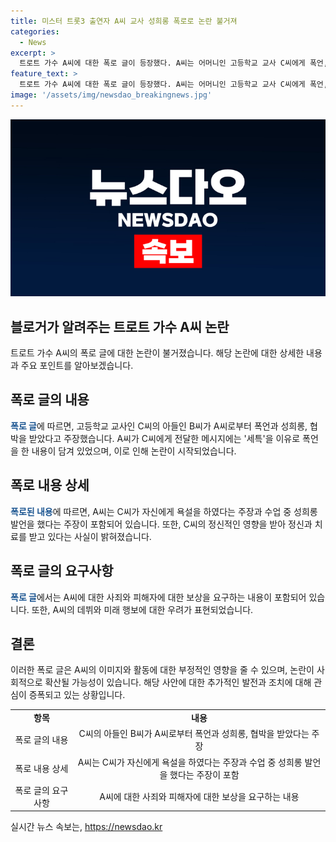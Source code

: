 ```yaml
---
title: 미스터 트롯3 출연자 A씨 교사 성희롱 폭로로 논란 불거져
categories:
  - News
excerpt: >
  트로트 가수 A씨에 대한 폭로 글이 등장했다. A씨는 어머니인 고등학교 교사 C씨에게 폭언, 성희롱, 협박을 가했다고 주장되며, 그로 인해 C씨는 정신적 고통을 겪고 있다. A씨는 지도자로부터의 협박과 성희롱으로 인해 우울장애, 불면증, 공황장애를 진단받았으며, B씨는 A씨가 트로트 가수로 데뷔와 미스터트롯3 출연을 준비 중이라는 사실을 알리며 공개적으로 사과를 요구했다. B씨는 A씨가 데뷔하면 추가 자료를 폭로할 의향이 있다고 밝혔다.
feature_text: >
  트로트 가수 A씨에 대한 폭로 글이 등장했다. A씨는 어머니인 고등학교 교사 C씨에게 폭언, 성희롱, 협박을 가했다고 주장되며, 그로 인해 C씨는 정신적 고통을 겪고 있다. A씨는 지도자로부터의 협박과 성희롱으로 인해 우울장애, 불면증, 공황장애를 진단받았으며, B씨는 A씨가 트로트 가수로 데뷔와 미스터트롯3 출연을 준비 중이라는 사실을 알리며 공개적으로 사과를 요구했다. B씨는 A씨가 데뷔하면 추가 자료를 폭로할 의향이 있다고 밝혔다.
image: '/assets/img/newsdao_breakingnews.jpg'
---
```


<p><img src="/assets/img/newsdao_breakingnews.jpg" alt="implanttips 속보" /></p>

<h2 data-ke-size="size26">블로거가 알려주는 트로트 가수 A씨 논란</h2>

<p data-ke-size="size16">트로트 가수 A씨의 폭로 글에 대한 논란이 불거졌습니다. 해당 논란에 대한 상세한 내용과 주요 포인트를 알아보겠습니다.</p>

<h2 data-ke-size="size24">폭로 글의 내용</h2>

<p data-ke-size="size16"><b><span style="color: #1a5490;">폭로 글</span></b>에 따르면, 고등학교 교사인 C씨의 아들인 B씨가 A씨로부터 폭언과 성희롱, 협박을 받았다고 주장했습니다. A씨가 C씨에게 전달한 메시지에는 '세특'을 이유로 폭언을 한 내용이 담겨 있었으며, 이로 인해 논란이 시작되었습니다.</p>

<h2 data-ke-size="size24">폭로 내용 상세</h2>

<p data-ke-size="size16"><b><span style="color: #1a5490;">폭로된 내용</span></b>에 따르면, A씨는 C씨가 자신에게 욕설을 하였다는 주장과 수업 중 성희롱 발언을 했다는 주장이 포함되어 있습니다. 또한, C씨의 정신적인 영향을 받아 정신과 치료를 받고 있다는 사실이 밝혀졌습니다.</p>

<h2 data-ke-size="size24">폭로 글의 요구사항</h2>

<p data-ke-size="size16"><b><span style="color: #1a5490;">폭로 글</span></b>에서는 A씨에 대한 사죄와 피해자에 대한 보상을 요구하는 내용이 포함되어 있습니다. 또한, A씨의 데뷔와 미래 행보에 대한 우려가 표현되었습니다.</p>

<h2 data-ke-size="size24">결론</h2>

<p data-ke-size="size16">이러한 폭로 글은 A씨의 이미지와 활동에 대한 부정적인 영향을 줄 수 있으며, 논란이 사회적으로 확산될 가능성이 있습니다. 해당 사안에 대한 추가적인 발전과 조치에 대해 관심이 증폭되고 있는 상황입니다.</p>

<table>
    <tbody>
        <tr>
            <td style="text-align: center; height: 17px;"><b>항목</b></td>
            <td style="text-align: center; height: 17px;"><b>내용</b></td>
        </tr>
        <tr>
            <td style="text-align: center; height: 17px;">폭로 글의 내용</td>
            <td style="text-align: center; height: 17px;">C씨의 아들인 B씨가 A씨로부터 폭언과 성희롱, 협박을 받았다는 주장</td>
        </tr>
        <tr>
            <td style="text-align: center; height: 17px;">폭로 내용 상세</td>
            <td style="text-align: center; height: 17px;">A씨는 C씨가 자신에게 욕설을 하였다는 주장과 수업 중 성희롱 발언을 했다는 주장이 포함</td>
        </tr>
        <tr>
            <td style="text-align: center; height: 17px;">폭로 글의 요구사항</td>
            <td style="text-align: center; height: 17px;">A씨에 대한 사죄와 피해자에 대한 보상을 요구하는 내용</td>
        </tr>
    </tbody>
</table>
실시간 뉴스 속보는, <a href="https://newsdao.kr" rel="dofollow">https://newsdao.kr</a>


